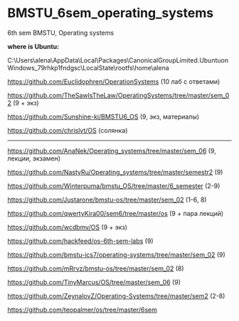 # BMSTU_6sem_operating_systems
6th sem BMSTU, Operating systems

**where is Ubuntu:**

C:\Users\alena\AppData\Local\Packages\CanonicalGroupLimited.UbuntuonWindows_79rhkp1fndgsc\LocalState\rootfs\home\alena




https://github.com/Euclidophren/OperationSystems
(10 лаб с ответами)

https://github.com/TheSawIsTheLaw/OperatingSystems/tree/master/sem_02
(9 + экз)

https://github.com/Sunshine-ki/BMSTU6_OS
(9, экз, материалы)

https://github.com/chrislvt/OS
(солянка)

-----

https://github.com/AnaNek/Operating_systems/tree/master/sem_06
(9, лекции, экзамен)
							

https://github.com/NastyRu/Operating_systems/tree/master/semestr2
(9)

https://github.com/Winterpuma/bmstu_OS/tree/master/6_semester
(2-9)

https://github.com/Justarone/bmstu-os/tree/master/sem_02
(1-6, 8)

https://github.com/qwertyKira00/sem6/tree/master/os
(9 + пара лекций)


https://github.com/wcdbmv/OS
(9 + экз)

https://github.com/hackfeed/os-6th-sem-labs
(9)

https://github.com/bmstu-ics7/operating-systems/tree/master/sem_02
(9)


https://github.com/mRrvz/bmstu-os/tree/master/sem_02
(8)

https://github.com/TinyMarcus/OS/tree/master/sem_06
(9)

https://github.com/ZeynalovZ/Operating-Systems/tree/master/sem2
(2-8)


https://github.com/teopalmer/os/tree/master/6sem
